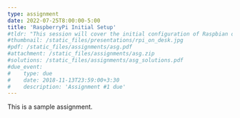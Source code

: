 ```yaml
---
type: assignment
date: 2022-07-25T8:00:00-5:00
title: 'RaspberryPi Initial Setup'
#tldr: "This session will cover the initial configuration of Raspbian on RPi"
#thumbnail: /static_files/presentations/rpi_on_desk.jpg
#pdf: /static_files/assignments/asg.pdf
#attachment: /static_files/assignments/asg.zip
#solutions: /static_files/assignments/asg_solutions.pdf
#due_event: 
#    type: due
#    date: 2018-11-13T23:59:00+3:30
#    description: 'Assignment #1 due'
---
```

This is a sample assignment.
